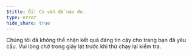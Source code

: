 ```yaml
---
$title: Ối! Có vấn đề nào đó.
type: error
hide_share: true
---
```


Chúng tôi đã không thể nhận kết quả đáng tin cậy cho trang bạn đã yêu cầu. Vui lòng chờ trong giây lát trước khi thử chạy lại kiểm tra.
